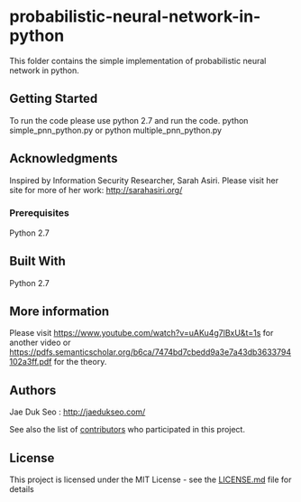 

# probabilistic-neural-network-in-python
This folder contains the simple implementation of probabilistic neural network in python.

## Getting Started

To run the code please use python 2.7 and run the code.
python simple_pnn_python.py or python multiple_pnn_python.py

## Acknowledgments

Inspired by Information Security Researcher, Sarah Asiri. 
Please visit her site for more of her work: http://sarahasiri.org/

### Prerequisites

Python 2.7

## Built With
Python 2.7

## More information

Please visit https://www.youtube.com/watch?v=uAKu4g7lBxU&t=1s for another video 
or https://pdfs.semanticscholar.org/b6ca/7474bd7cbedd9a3e7a43db3633794102a3ff.pdf for the theory.

## Authors

Jae Duk Seo : http://jaedukseo.com/

See also the list of [contributors](https://github.com/your/project/contributors) who participated in this project.

## License

This project is licensed under the MIT License - see the [LICENSE.md](LICENSE.md) file for details

